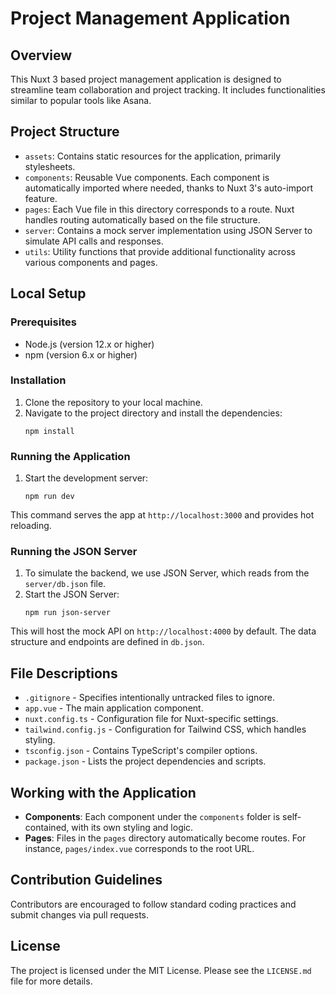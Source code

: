 
# Project Management Application

## Overview

This Nuxt 3 based project management application is designed to streamline team collaboration and project tracking. It includes functionalities similar to popular tools like Asana.

## Project Structure

- `assets`: Contains static resources for the application, primarily stylesheets.
- `components`: Reusable Vue components. Each component is automatically imported where needed, thanks to Nuxt 3's auto-import feature.
- `pages`: Each Vue file in this directory corresponds to a route. Nuxt handles routing automatically based on the file structure.
- `server`: Contains a mock server implementation using JSON Server to simulate API calls and responses.
- `utils`: Utility functions that provide additional functionality across various components and pages.

## Local Setup

### Prerequisites
- Node.js (version 12.x or higher)
- npm (version 6.x or higher)

### Installation

1. Clone the repository to your local machine.
2. Navigate to the project directory and install the dependencies:
   ```
   npm install
   ```

### Running the Application

1. Start the development server:
   ```
   npm run dev
   ```

This command serves the app at `http://localhost:3000` and provides hot reloading.

### Running the JSON Server

1. To simulate the backend, we use JSON Server, which reads from the `server/db.json` file.
2. Start the JSON Server:
   ```
   npm run json-server
   ```

This will host the mock API on `http://localhost:4000` by default. The data structure and endpoints are defined in `db.json`.

## File Descriptions

- `.gitignore` - Specifies intentionally untracked files to ignore.
- `app.vue` - The main application component.
- `nuxt.config.ts` - Configuration file for Nuxt-specific settings.
- `tailwind.config.js` - Configuration for Tailwind CSS, which handles styling.
- `tsconfig.json` - Contains TypeScript's compiler options.
- `package.json` - Lists the project dependencies and scripts.

## Working with the Application

- **Components**: Each component under the `components` folder is self-contained, with its own styling and logic.
- **Pages**: Files in the `pages` directory automatically become routes. For instance, `pages/index.vue` corresponds to the root URL.

## Contribution Guidelines

Contributors are encouraged to follow standard coding practices and submit changes via pull requests.

## License

The project is licensed under the MIT License. Please see the `LICENSE.md` file for more details.
